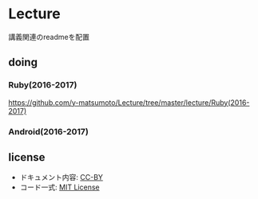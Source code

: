 # Lecture
講義関連のreadmeを配置

## doing

### Ruby(2016-2017)
https://github.com/y-matsumoto/Lecture/tree/master/lecture/Ruby(2016-2017)

### Android(2016-2017)


## license
- ドキュメント内容: [CC-BY](http://creativecommons.org/licenses/by/4.0/)
- コード一式: [MIT License](http://opensource.org/licenses/mit-license.php)
